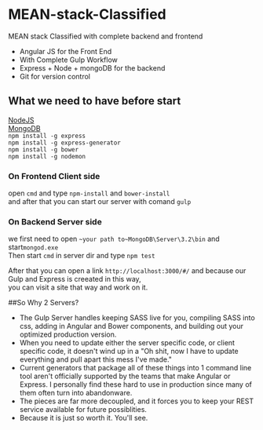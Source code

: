 # MEAN-stack-Classified
MEAN stack Classified with complete backend and frontend

* Angular JS for the Front End
* With Complete Gulp Workflow
* Express + Node + mongoDB for the backend
* Git for version control

## What we need to have before start
[NodeJS](https://nodejs.org/en/)<br />
[MongoDB](https://www.mongodb.com/download-center?jmp=nav#community)<br />
`npm install -g express`<br />
`npm install -g express-generator`<br />
`npm install -g bower`<br />
`npm install -g nodemon`<br />

### On Frontend Client side <br />
open `cmd` and type `npm-install` and `bower-install`<br />
and after that you can start our server with comand `gulp`<br />

### On Backend Server side<br />
we first need to open `~your path to~MongoDB\Server\3.2\bin` and start`mongod.exe`<br />
Then start `cmd` in server dir and type `npm test`<br />

After that you can open a link `http://localhost:3000/#/` and because our Gulp and Express is creeated in this way,  <br />
you can visit a site that way and work on it. <br />

##So Why 2 Servers?<br />
+ The Gulp Server handles keeping SASS live for you, compiling SASS into css, adding in Angular and Bower components, and building out your optimized production version.<br />
+ When you need to update either the server specific code, or client specific code, it doesn't wind up in a "Oh shit, now I have to update everything and pull apart this mess I've made."<br />
+ Current generators that package all of these things into 1 command line tool aren't officially supported by the teams that make Angular or Express. I personally find these hard to use in production since many of them often turn into abandonware.<br />
+ The pieces are far more decoupled, and it forces you to keep your REST service available for future possiblities.<br />
+ Because it is just so worth it. You'll see.<br />
